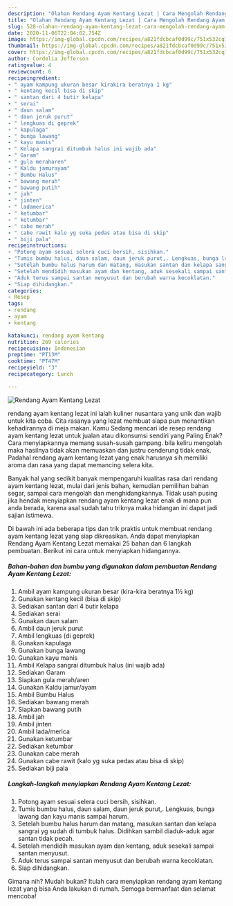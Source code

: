 ```yaml
---
description: "Olahan Rendang Ayam Kentang Lezat | Cara Mengolah Rendang Ayam Kentang Lezat Yang Lezat"
title: "Olahan Rendang Ayam Kentang Lezat | Cara Mengolah Rendang Ayam Kentang Lezat Yang Lezat"
slug: 528-olahan-rendang-ayam-kentang-lezat-cara-mengolah-rendang-ayam-kentang-lezat-yang-lezat
date: 2020-11-06T22:04:02.754Z
image: https://img-global.cpcdn.com/recipes/a821fdcbcaf0d99c/751x532cq70/rendang-ayam-kentang-lezat-foto-resep-utama.jpg
thumbnail: https://img-global.cpcdn.com/recipes/a821fdcbcaf0d99c/751x532cq70/rendang-ayam-kentang-lezat-foto-resep-utama.jpg
cover: https://img-global.cpcdn.com/recipes/a821fdcbcaf0d99c/751x532cq70/rendang-ayam-kentang-lezat-foto-resep-utama.jpg
author: Cordelia Jefferson
ratingvalue: 4
reviewcount: 6
recipeingredient:
- " ayam kampung ukuran besar kirakira beratnya 1 kg"
- " kentang kecil bisa di skip"
- " santan dari 4 butir kelapa"
- " serai"
- " daun salam"
- " daun jeruk purut"
- " lengkuas di geprek"
- " kapulaga"
- " bunga lawang"
- " kayu manis"
- " Kelapa sangrai ditumbuk halus ini wajib ada"
- " Garam"
- " gula meraharen"
- " Kaldu jamurayam"
- " Bumbu Halus"
- " bawang merah"
- " bawang putih"
- " jah"
- " jinten"
- " ladamerica"
- " ketumbar"
- " ketumbar"
- " cabe merah"
- " cabe rawit kalo yg suka pedas atau bisa di skip"
- " biji pala"
recipeinstructions:
- "Potong ayam sesuai selera cuci bersih, sisihkan."
- "Tumis bumbu halus, daun salam, daun jeruk purut,. Lengkuas, bunga lawang dan kayu manis sampai harum."
- "Setelah bumbu halus harum dan matang, masukan santan dan kelapa sangrai yg sudah di tumbuk halus. Didihkan sambil diaduk-aduk agar santan tidak pecah."
- "Setelah mendidih masukan ayam dan kentang, aduk sesekali sampai santan menyusut."
- "Aduk terus sampai santan menyusut dan berubah warna kecoklatan."
- "Siap dihidangkan."
categories:
- Resep
tags:
- rendang
- ayam
- kentang

katakunci: rendang ayam kentang 
nutrition: 269 calories
recipecuisine: Indonesian
preptime: "PT13M"
cooktime: "PT47M"
recipeyield: "3"
recipecategory: Lunch

---
```



![Rendang Ayam Kentang Lezat](https://img-global.cpcdn.com/recipes/a821fdcbcaf0d99c/751x532cq70/rendang-ayam-kentang-lezat-foto-resep-utama.jpg)


rendang ayam kentang lezat ini ialah kuliner nusantara yang unik dan wajib untuk kita coba. Cita rasanya yang lezat membuat siapa pun menantikan kehadirannya di meja makan.
Kamu Sedang mencari ide resep rendang ayam kentang lezat untuk jualan atau dikonsumsi sendiri yang Paling Enak? Cara menyiapkannya memang susah-susah gampang. bila keliru mengolah maka hasilnya tidak akan memuaskan dan justru cenderung tidak enak. Padahal rendang ayam kentang lezat yang enak harusnya sih memiliki aroma dan rasa yang dapat memancing selera kita.

Banyak hal yang sedikit banyak mempengaruhi kualitas rasa dari rendang ayam kentang lezat, mulai dari jenis bahan, kemudian pemilihan bahan segar, sampai cara mengolah dan menghidangkannya. Tidak usah pusing jika hendak menyiapkan rendang ayam kentang lezat enak di mana pun anda berada, karena asal sudah tahu triknya maka hidangan ini dapat jadi sajian istimewa.




Di bawah ini ada beberapa tips dan trik praktis untuk membuat rendang ayam kentang lezat yang siap dikreasikan. Anda dapat menyiapkan Rendang Ayam Kentang Lezat memakai 25 bahan dan 6 langkah pembuatan. Berikut ini cara untuk menyiapkan hidangannya.

<!--inarticleads1-->

##### Bahan-bahan dan bumbu yang digunakan dalam pembuatan Rendang Ayam Kentang Lezat:

1. Ambil  ayam kampung ukuran besar (kira-kira beratnya 1½ kg)
1. Gunakan  kentang kecil (bisa di skip)
1. Sediakan  santan dari 4 butir kelapa
1. Sediakan  serai
1. Gunakan  daun salam
1. Ambil  daun jeruk purut
1. Ambil  lengkuas (di geprek)
1. Gunakan  kapulaga
1. Gunakan  bunga lawang
1. Gunakan  kayu manis
1. Ambil  Kelapa sangrai ditumbuk halus (ini wajib ada)
1. Sediakan  Garam
1. Siapkan  gula merah/aren
1. Gunakan  Kaldu jamur/ayam
1. Ambil  Bumbu Halus
1. Sediakan  bawang merah
1. Siapkan  bawang putih
1. Ambil  jah
1. Ambil  jinten
1. Ambil  lada/merica
1. Gunakan  ketumbar
1. Sediakan  ketumbar
1. Gunakan  cabe merah
1. Gunakan  cabe rawit (kalo yg suka pedas atau bisa di skip)
1. Sediakan  biji pala




<!--inarticleads2-->

##### Langkah-langkah menyiapkan Rendang Ayam Kentang Lezat:

1. Potong ayam sesuai selera cuci bersih, sisihkan.
1. Tumis bumbu halus, daun salam, daun jeruk purut,. Lengkuas, bunga lawang dan kayu manis sampai harum.
1. Setelah bumbu halus harum dan matang, masukan santan dan kelapa sangrai yg sudah di tumbuk halus. Didihkan sambil diaduk-aduk agar santan tidak pecah.
1. Setelah mendidih masukan ayam dan kentang, aduk sesekali sampai santan menyusut.
1. Aduk terus sampai santan menyusut dan berubah warna kecoklatan.
1. Siap dihidangkan.




Gimana nih? Mudah bukan? Itulah cara menyiapkan rendang ayam kentang lezat yang bisa Anda lakukan di rumah. Semoga bermanfaat dan selamat mencoba!
